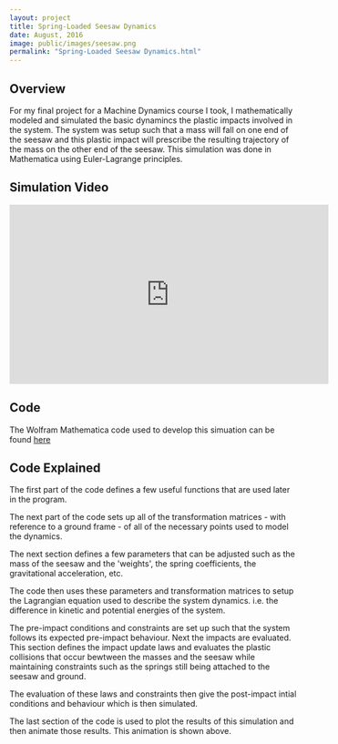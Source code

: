 ```yaml
---
layout: project
title: Spring-Loaded Seesaw Dynamics
date: August, 2016
image: public/images/seesaw.png
permalink: "Spring-Loaded Seesaw Dynamics.html"
---
```


## Overview
For my final project for a Machine Dynamics course I took, I mathematically modeled and simulated the basic dynamincs the plastic impacts involved in the system. The system was setup such that a mass will fall on one end of the seesaw and this plastic impact will prescribe the resulting trajectory of the mass on the other end of the seesaw. This simulation was done in Mathematica using Euler-Lagrange principles.

## Simulation Video

<div align="center">
  <iframe width="560" height="315" src="https://www.youtube-nocookie.com/embed/QAdnnNdbUMs" frameborder="0" allow="accelerometer; autoplay; encrypted-media; gyroscope; picture-in-picture" allowfullscreen></iframe>
</div>

## Code
The Wolfram Mathematica code used to develop this simuation can be found [here](public/Spring_Loaded_Seesaw_Code.pdf)

## Code Explained
The first part of the code defines a few useful functions that are used later in the program.

The next part of the code sets up all of the transformation matrices - with reference to a ground frame - of all of the necessary points used to model the dynamics.

The next section defines a few parameters that can be adjusted such as the mass of the seesaw and the 'weights', the spring coefficients, the gravitational acceleration, etc.

The code then uses these parameters and transformation matrices to setup the Lagrangian equation used to describe the system dynamics. i.e. the difference in kinetic and potential energies of the system. 

The pre-impact conditions and constraints are set up such that the system follows its expected pre-impact behaviour. Next the impacts are evaluated. This section defines the impact update laws and evaluates the plastic collisions that occur bewtween the masses and the seesaw while maintaining constraints such as the springs still being attached to the seesaw and ground. 

The evaluation of these laws and constraints then give the post-impact intial conditions and behaviour which is then simulated.

The last section of the code is used to plot the results of this simulation and then animate those results. This animation is shown above.

